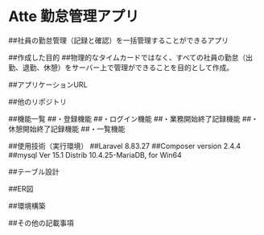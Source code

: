 # Atte 勤怠管理アプリ
##社員の勤怠管理（記録と確認）を一括管理することができるアプリ

##作成した目的
##物理的なタイムカードではなく、すべての社員の勤怠（出勤、退勤、休憩）をサーバー上で管理ができることを目的として作成。

##アプリケーションURL

##他のリポジトリ

##機能一覧
##・登録機能
##・ログイン機能
##・業務開始終了記録機能
##・休憩開始終了記録機能
##・一覧機能

##使用技術（実行環境）
##Laravel 8.83.27
##Composer version 2.4.4
##mysql  Ver 15.1 Distrib 10.4.25-MariaDB, for Win64

##テーブル設計

##ER図

##環境構築

##その他の記載事項
